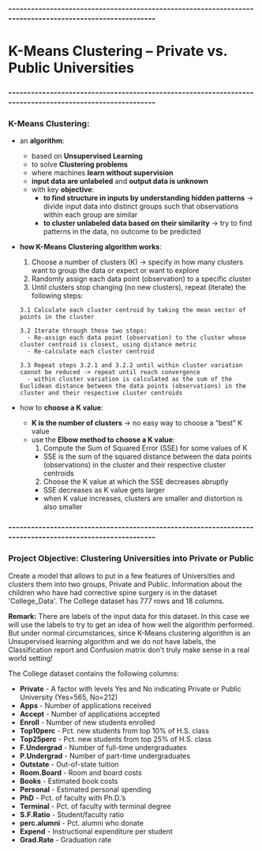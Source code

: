 ### --------------------------------------------------------------------------------------------------------
# K-Means Clustering – Private vs. Public Universities
### --------------------------------------------------------------------------------------------------------
### K-Means Clustering:
- an **algorithm**:
    - based on **Unsupervised Learning**
    - to solve **Clustering problems**
    - where machines **learn without supervision**
    - **input data are unlabeled** and **output data is unknown**
    - with key **objective**:									
        - **to find structure in inputs by understanding hidden patterns** -> divide input data into distinct groups such that observations within each group are similar	
        - **to cluster unlabeled data based on their similarity** -> try to find patterns in the data, no outcome to be predicted
- **how K-Means Clustering algorithm works**:
    1. Choose a number of clusters (K) -> specify in how many clusters want to group the data or expect or want to explore
    2. Randomly assign each data point (observation) to a specific cluster
    3. Until clusters stop changing (no new clusters), repeat (iterate) the following steps:
    
      3.1 Calculate each cluster centroid by taking the mean vector of points in the cluster
      
      3.2 Iterate through these two steps:
        - Re-assign each data point (observation) to the cluster whose cluster centroid is closest, using distance metric
        - Re-calculate each cluster centroid
      
      3.3 Repeat steps 3.2.1 and 3.2.2 until within cluster variation cannot be reduced -> repeat until reach convergence
        - within cluster variation is calculated as the sum of the Euclidean distance between the data points (observations) in the cluster and their respective cluster centroids

- how to **choose a K value**: 
    - **K is the number of clusters** -> no easy way to choose a “best” K value
    - use the **Elbow method to choose a K value**:
      1. Compute the Sum of Squared Error (SSE) for some values of K
        - SSE is the sum of the squared distance between the data points (observations) in the cluster and their respective cluster centroids
      2. Choose the K value at which the SSE decreases abruptly
        - SSE decreases as K value gets larger
        - when K value increases, clusters are smaller and distortion is also smaller

### --------------------------------------------------------------------------------------------------------
### Project Objective: Clustering Universities into Private or Public
Create a model that allows to put in a few features of Universities and clusters them into two groups, Private and Public. Information about the children who have had corrective spine surgery is in the dataset 'College_Data'. The College dataset has 777 rows and 18 columns.

**Remark:** There are labels of the input data for this dataset. In this case we will use the labels to try to get an idea of how well the algorithm performed. But under normal circumstances, since K-Means clustering algorithm is an Unsupervised learning algorithm and we do not have labels, the Classification report and Confusion matrix don't truly make sense in a real world setting!

The College dataset contains the following columns:
- **Private** - A factor with levels Yes and No indicating Private or Public University (Yes=565, No=212)
- **Apps** - Number of applications received
- **Accept** - Number of applications accepted
- **Enroll** - Number of new students enrolled
- **Top10perc** - Pct. new students from top 10% of H.S. class
- **Top25perc** - Pct. new students from top 25% of H.S. class
- **F.Undergrad** - Number of full-time undergraduates
- **P.Undergrad** - Number of part-time undergraduates
- **Outstate** - Out-of-state tuition
- **Room.Board** - Room and board costs
- **Books** - Estimated book costs
- **Personal** - Estimated personal spending
- **PhD** - Pct. of faculty with Ph.D.’s
- **Terminal** - Pct. of faculty with terminal degree
- **S.F.Ratio** - Student/faculty ratio
- **perc.alumni** - Pct. alumni who donate
- **Expend** - Instructional expenditure per student
- **Grad.Rate** - Graduation rate
